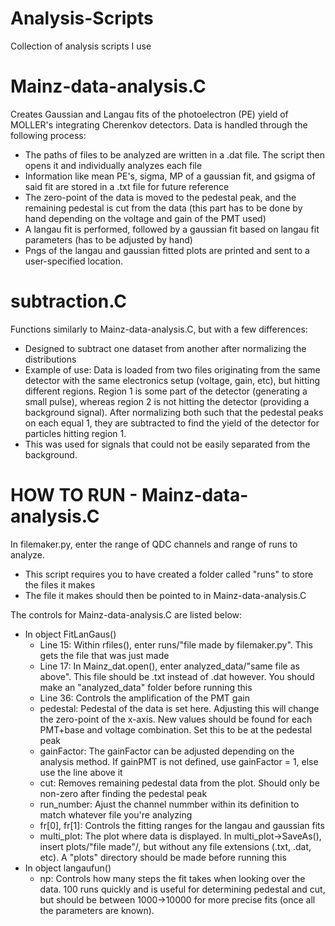 # Analysis-Scripts
Collection of analysis scripts I use

# Mainz-data-analysis.C
Creates Gaussian and Langau fits of the photoelectron (PE) yield of MOLLER's integrating Cherenkov detectors.
Data is handled through the following process:
  * The paths of files to be analyzed are written in a .dat file. The script then opens it and individually analyzes each file
  * Information like mean PE's, sigma, MP of a gaussian fit, and gsigma of said fit are stored in a .txt file for future reference
  * The zero-point of the data is moved to the pedestal peak, and the remaining pedestal is cut from the data (this part has to be done by hand depending on the voltage and gain of the PMT used)
  * A langau fit is performed, followed by a gaussian fit based on langau fit parameters (has to be adjusted by hand)
  * Pngs of the langau and gaussian fitted plots are printed and sent to a user-specified location.

# subtraction.C
Functions similarly to Mainz-data-analysis.C, but with a few differences:
  * Designed to subtract one dataset from another after normalizing the distributions
  * Example of use: Data is loaded from two files originating from the same detector with the same electronics setup (voltage, gain, etc), but hitting different regions. Region 1 is some part of the detector (generating a small pulse), whereas region 2 is not hitting the detector (providing a background signal). After normalizing both such that the pedestal peaks on each equal 1, they are subtracted to find the yield of the detector for particles hitting region 1.
  * This was used for signals that could not be easily separated from the background.

# HOW TO RUN - Mainz-data-analysis.C
In filemaker.py, enter the range of QDC channels and range of runs to analyze.
  * This script requires you to have created a folder called "runs" to store the files it makes
  * The file it makes should then be pointed to in Mainz-data-analysis.C

The controls for Mainz-data-analysis.C are listed below:
  * In object FitLanGaus()
    * Line 15: Within rfiles(), enter runs/"file made by filemaker.py". This gets the file that was just made
    * Line 17: In Mainz_dat.open(), enter analyzed_data/"same file as above". This file should be .txt instead of .dat however. You should make an "analyzed_data" folder before running this
    * Line 36: Controls the amplification of the PMT gain
    * pedestal: Pedestal of the data is set here. Adjusting this will change the zero-point of the x-axis. New values should be found for each PMT+base and voltage combination. Set this to be at the pedestal peak
    * gainFactor: The gainFactor can be adjusted depending on the analysis method. If gainPMT is not defined, use gainFactor = 1, else use the line above it
    * cut: Removes remaining pedestal data from the plot. Should only be non-zero after finding the pedestal peak
    * run_number: Ajust the channel nummber within its definition to match whatever file you're analyzing
    * fr[0], fr[1]: Controls the fitting ranges for the langau and gaussian fits
    * multi_plot: The plot where data is displayed. In multi_plot->SaveAs(), insert plots/"file made"/, but without any file extensions (.txt, .dat, etc). A "plots" directory should be made before running this
  * In object langaufun()
    * np: Controls how many steps the fit takes when looking over the data. 100 runs quickly and is useful for determining pedestal and cut, but should be between 1000->10000 for more precise fits (once all the parameters are known).